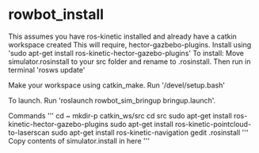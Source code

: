 # rowbot_install

This assumes you have ros-kinetic installed and already have a catkin workspace created
This will require, hector-gazbebo-plugins.
Install using 'sudo apt-get install ros-kinetic-hector-gazebo-plugins'
To install: Move simulator.rosinstall to your src folder and rename to .rosinstall. Then run in terminal 'rosws update'

Make your workspace using catkin_make. Run '/devel/setup.bash'

To launch. Run 'roslaunch rowbot_sim_bringup bringup.launch'.



Commands
'''
cd ~
mkdir-p catkin_ws/src
cd src
sudo apt-get install ros-kinetic-hector-gazebo-plugins
sudo apt-get install ros-kinetic-pointcloud-to-laserscan
sudo apt-get install ros-kinetic-navigation
gedit .rosinstall
'''
Copy contents of simulator.install in here
'''
